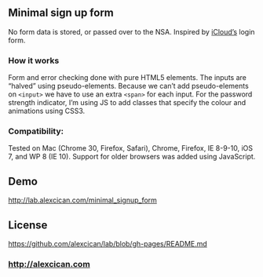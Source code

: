 ## Minimal sign up form
No form data is stored, or passed over to the NSA. Inspired by [iCloud’s](http://icloud.com) login form.

### How it works
Form and error checking done with pure HTML5 elements. The inputs are “halved” using pseudo-elements. Because we can’t add pseudo-elements on `<input>` we have to use an extra `<span>` for each input. For the password strength indicator, I’m using JS to add classes that specify the colour and animations using CSS3.

### Compatibility:
Tested on Mac (Chrome 30, Firefox, Safari), Chrome, Firefox, IE 8-9-10, iOS 7, and WP 8 (IE 10). Support for older browsers was added using JavaScript.

## Demo
http://lab.alexcican.com/minimal_signup_form

## License
https://github.com/alexcican/lab/blob/gh-pages/README.md

### http://alexcican.com
